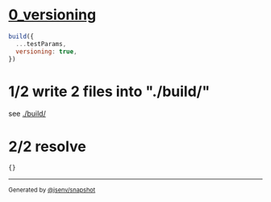 # [0_versioning](../../link_href_@import.test.mjs#L14)

```js
build({
  ...testParams,
  versioning: true,
})
```

# 1/2 write 2 files into "./build/"

see [./build/](./build/)

# 2/2 resolve

```js
{}
```
---

<sub>
  Generated by <a href="https://github.com/jsenv/core/tree/main/packages/independent/snapshot">@jsenv/snapshot</a>
</sub>